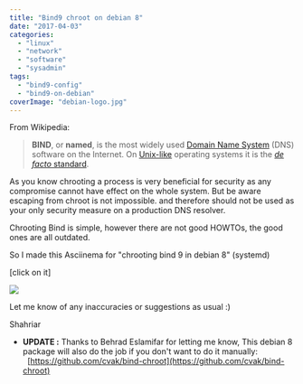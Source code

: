 ```yaml
---
title: "Bind9 chroot on debian 8"
date: "2017-04-03"
categories: 
  - "linux"
  - "network"
  - "software"
  - "sysadmin"
tags: 
  - "bind9-config"
  - "bind9-on-debian"
coverImage: "debian-logo.jpg"
---
```


From Wikipedia:

> **BIND**, or **named**, is the most widely used [Domain Name System](https://en.m.wikipedia.org/wiki/Domain_Name_System "Domain Name System") (DNS) software on the Internet. On [Unix-like](https://en.m.wikipedia.org/wiki/Unix-like "Unix-like") operating systems it is the [_de facto_ standard](https://en.m.wikipedia.org/wiki/De_facto_standard "De facto standard").

As you know chrooting a process is very beneficial for security as any compromise cannot have effect on the whole system. But be aware escaping from chroot is not impossible. and therefore should not be used as your only security measure on a production DNS resolver.

Chrooting Bind is simple, however there are not good HOWTOs, the good ones are all outdated.

So I made this Asciinema for "chrooting bind 9 in debian 8" (systemd)

\[click on it\]

[![](../../assets/images/98472.png)](https://asciinema.org/a/98472)

Let me know of any inaccuracies or suggestions as usual :)

Shahriar

- **UPDATE :** Thanks to Behrad Eslamifar for letting me know, This debian 8 package will also do the job if you don't want to do it manually:   [https://github.com/cvak/bind-chroot](https://github.com/cvak/bind-chroot)
